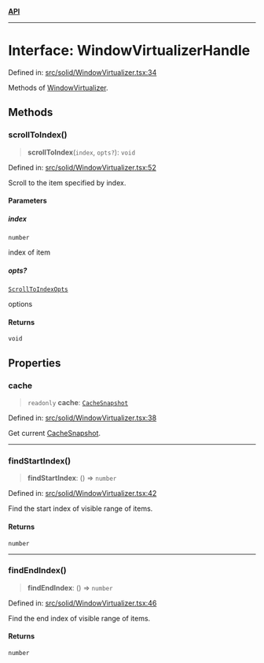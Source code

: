[**API**](../../API.md)

***

# Interface: WindowVirtualizerHandle

Defined in: [src/solid/WindowVirtualizer.tsx:34](https://github.com/inokawa/virtua/blob/34eed8b48e1c1faedc2591408cf599f908a493e8/src/solid/WindowVirtualizer.tsx#L34)

Methods of [WindowVirtualizer](../functions/WindowVirtualizer.md).

## Methods

### scrollToIndex()

> **scrollToIndex**(`index`, `opts?`): `void`

Defined in: [src/solid/WindowVirtualizer.tsx:52](https://github.com/inokawa/virtua/blob/34eed8b48e1c1faedc2591408cf599f908a493e8/src/solid/WindowVirtualizer.tsx#L52)

Scroll to the item specified by index.

#### Parameters

##### index

`number`

index of item

##### opts?

[`ScrollToIndexOpts`](../../react/interfaces/ScrollToIndexOpts.md)

options

#### Returns

`void`

## Properties

### cache

> `readonly` **cache**: [`CacheSnapshot`](../../react/interfaces/CacheSnapshot.md)

Defined in: [src/solid/WindowVirtualizer.tsx:38](https://github.com/inokawa/virtua/blob/34eed8b48e1c1faedc2591408cf599f908a493e8/src/solid/WindowVirtualizer.tsx#L38)

Get current [CacheSnapshot](../../react/interfaces/CacheSnapshot.md).

***

### findStartIndex()

> **findStartIndex**: () => `number`

Defined in: [src/solid/WindowVirtualizer.tsx:42](https://github.com/inokawa/virtua/blob/34eed8b48e1c1faedc2591408cf599f908a493e8/src/solid/WindowVirtualizer.tsx#L42)

Find the start index of visible range of items.

#### Returns

`number`

***

### findEndIndex()

> **findEndIndex**: () => `number`

Defined in: [src/solid/WindowVirtualizer.tsx:46](https://github.com/inokawa/virtua/blob/34eed8b48e1c1faedc2591408cf599f908a493e8/src/solid/WindowVirtualizer.tsx#L46)

Find the end index of visible range of items.

#### Returns

`number`
